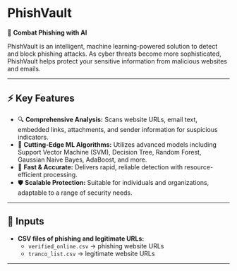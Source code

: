 # PhishVault

🚨 **Combat Phishing with AI**

PhishVault is an intelligent, machine learning-powered solution to detect and block phishing attacks. As cyber threats become more sophisticated, PhishVault helps protect your sensitive information from malicious websites and emails.

---

## ⚡ Key Features

- 🔍 **Comprehensive Analysis:** Scans website URLs, email text, embedded links, attachments, and sender information for suspicious indicators.
- 🤖 **Cutting-Edge ML Algorithms:** Utilizes advanced models including Support Vector Machine (SVM), Decision Tree, Random Forest, Gaussian Naive Bayes, AdaBoost, and more.
- 🚀 **Fast & Accurate:** Delivers rapid, reliable detection with resource-efficient processing.
- 🛡️ **Scalable Protection:** Suitable for individuals and organizations, adaptable to a range of security needs.

---

## 📂 Inputs

- **CSV files of phishing and legitimate URLs:**  
  - `verified_online.csv` → phishing website URLs
  - `tranco_list.csv` → legitimate website URLs 

---

